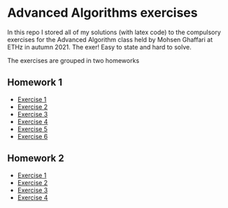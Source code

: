 # Advanced Algorithms exercises
In this repo I stored all of my solutions (with latex code) to the compulsory exercises for the Advanced Algorithm class held by Mohsen Ghaffari at ETHz in autumn 2021. The exer! Easy to state and hard to solve.

The exercises are grouped in two homeworks
## Homework 1
* [Exercise 1](hm1/ex1/ex1.pdf)
* [Exercise 2](hm1/ex2/ex2.pdf)
* [Exercise 3](hm1/ex3/ex3.pdf)
* [Exercise 4](hm1/ex4/ex4.pdf)
* [Exercise 5](hm1/ex5/ex5.pdf)
* [Exercise 6](hm1/ex6/ex6.pdf)
## Homework 2
* [Exercise 1](hm2/ex1/ex1.pdf)
* [Exercise 2](hm2/ex2/ex2.pdf)
* [Exercise 3](hm2/ex3/ex3.pdf)
* [Exercise 4](hm2/ex4/ex4.pdf)
